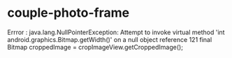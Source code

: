 # couple-photo-frame
Errror :    java.lang.NullPointerException: Attempt to invoke virtual method 'int android.graphics.Bitmap.getWidth()' on a null object reference
121 final Bitmap croppedImage = cropImageView.getCroppedImage();

